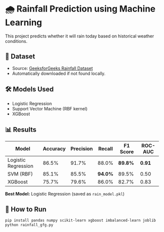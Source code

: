 # 🌧️ Rainfall Prediction using Machine Learning

This project predicts whether it will rain today based on historical weather conditions.

## 📂 Dataset
- Source: [GeeksforGeeks Rainfall Dataset](https://media.geeksforgeeks.org/wp-content/uploads/20240510131249/Rainfall.csv)  
- Automatically downloaded if not found locally.

## 🛠️ Models Used
- Logistic Regression  
- Support Vector Machine (RBF kernel)  
- XGBoost  

## 📊 Results
| Model               | Accuracy | Precision | Recall | F1 Score | ROC-AUC |
|----------------------|----------|-----------|--------|----------|---------|
| Logistic Regression | 86.5%    | 91.7%     | 88.0%  | **89.8%** | **0.91** |
| SVM (RBF)           | 85.1%    | 85.5%     | **94.0%** | 89.5% | 0.50 |
| XGBoost             | 75.7%    | 79.6%     | 86.0%  | 82.7% | 0.83 |

**Best Model:** Logistic Regression (saved as `rain_model.pkl`)

## 🚀 How to Run
```bash
pip install pandas numpy scikit-learn xgboost imbalanced-learn joblib
python rainfall_gfg.py
